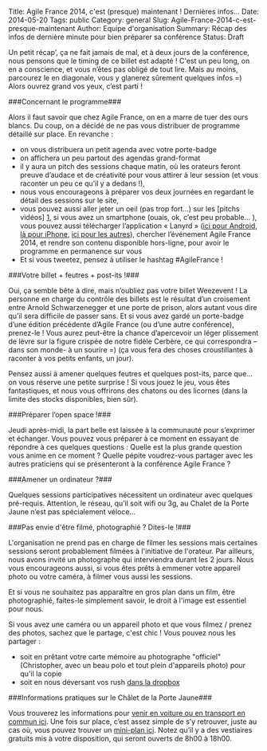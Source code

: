 Title: Agile France 2014, c'est (presque) maintenant ! Dernières infos...
Date: 2014-05-20
Tags: public
Category: general
Slug: Agile-France-2014-c-est-presque-maintenant
Author: Equipe d'organisation
Summary: Récap des infos de dernière minute pour bien préparer sa conférence
Status: Draft

Un petit récap’, ça ne fait jamais de mal, et à deux jours de la conférence, nous pensons que le timing de ce billet est adapté ! C'est un peu long, on en a conscience, et vous n’êtes pas obligé de tout lire. Mais au moins, parcourez le en diagonale, vous y glanerez sûrement quelques infos =)
Alors ouvrez grand vos yeux, c’est parti !

###Concernant le programme###


Alors il faut savoir que chez Agile France, on en a marre de tuer des ours blancs.
Du coup, on a décidé de ne pas vous distribuer de programme détaillé sur place.
En revanche :
* on vous distribuera un petit agenda avec votre porte-badge
* on affichera un peu partout des agendas grand-format
* il y aura un pitch des sessions chaque matin, où les orateurs feront preuve d’audace et de créativité  pour vous attirer à leur session (et vous raconter un peu ce qu’il y a dedans !),
* nous vous encourageons à préparer vos deux journées en regardant le détail des sessions sur le site,
* vous pouvez aussi aller jeter un oeil (pas trop fort...) sur les [pitchs vidéos] [1],
si vous avez un smartphone (ouais, ok, c’est peu probable…  ), vous pouvez aussi télécharger l’application « Lanyrd » ([ici pour Android][2], [là pour iPhone][3], [ici pour les autres][4]), chercher l’événement Agile France 2014, et rendre son contenu disponible hors-ligne, pour avoir le programme en permanence sur vous
* Et si vous tweetez, pensez à utiliser le hashtag #AgileFrance !


###Votre billet + feutres + post-its !###


Oui, ça semble bête à dire, mais n’oubliez pas votre billet Weezevent !
La personne en charge du contrôle des billets est le résultat d’un croisement entre Arnold Schwarzenegger et une porte de prison, alors autant vous dire qu’il sera difficile de passer sans.
Et si vous avez gardé un porte-badge d’une édition précédente d’Agile France (ou d’une autre conférence), prenez-le ! Vous aurez peut-être la chance d’apercevoir un léger plissement de lèvre sur la figure crispée de notre fidèle Cerbère, ce qui correspondra –dans son monde- à un sourire =) (ça vous fera des choses croustillantes à raconter à vos petits enfants, un jour).
 
Pensez aussi à amener quelques feutres et quelques post-its, parce que... on vous réserve une petite surprise ! 
Si vous jouez le jeu, vous êtes fantastiques, et nous vous offrirons des chatons ou des licornes (dans la limite des stocks disponibles, bien sûr).

###Préparer l’open space !###

 
Jeudi après-midi, la part belle est laissée à la communauté pour s’exprimer et échanger.
Vous pouvez vous préparer à ce moment en essayant de répondre à ces quelques questions :
Quelle est la plus grande question vous anime en ce moment ? 
Quelle pépite voudrez-vous partager avec les autres praticiens qui se présenteront à la conférence Agile France ?


###Amener un ordinateur ?###

Quelques sessions participatives nécessitent un ordinateur avec quelques pré-requis.
Attention, le réseau, qu’il soit wifi ou 3g, au Chalet de la Porte Jaune n’est pas spécialement véloce...

###Pas envie d'être filmé, photographié ? Dites-le !###

L'organisation ne prend pas en charge de filmer les sessions mais certaines sessions seront probablement filmées à l'initiative de l'orateur. Par ailleurs, nous avons invité un photographe qui interviendra durant les 2 jours.
Nous vous encourageons aussi, si vous êtes prêts à emmener votre appareil photo ou votre caméra, à filmer vous aussi les sessions.

Et si vous ne souhaitez pas apparaître en gros plan dans un film, être photographié, faites-le simplement savoir, le droit à l'image est essentiel pour nous.

Si vous avez une caméra ou un appareil photo et que vous filmez / prenez des photos, sachez que le partage, c'est chic ! Vous pouvez nous les partager :
* soit en prêtant votre carte mémoire au photographe "officiel" (Christopher, avec un beau polo et tout plein d'appareils photo) pour qu'il la copie
* soit en nous déversant vos rush [dans la dropbox][5]

###Informations pratiques sur le Châlet de la Porte Jaune###


Vous trouverez les informations pour [venir en voiture ou en transport en commun ici][6].
Une fois sur place, c’est assez simple de s’y retrouver, juste au cas où, vous pouvez trouver un [mini-plan ici][7].
Notez qu’il y a des vestiaires gratuits mis à votre disposition, qui seront ouverts de 8h00 à 18h00.

[1]:https://www.youtube.com/playlist?list=PL8j4HMpu-V75BnDaHOW5ecEcoRU7Mz0Kq
[2]:https://play.google.com/store/apps/details?id=com.lanyrd.lanyrd
[3]:https://itunes.apple.com/fr/app/lanyrd/id467652813?mt=8
[4]:https://m.lanyrd.com/
[5]:https://www.dropbox.com/sh/do16krvl4meywmo/AAAYD72EudsnMoPHIjOYDbJQa
[6]:http://2014.conference-agile.fr/acces.html
[7]:http://2014.conference-agile.fr/static/programme/plan.svg







